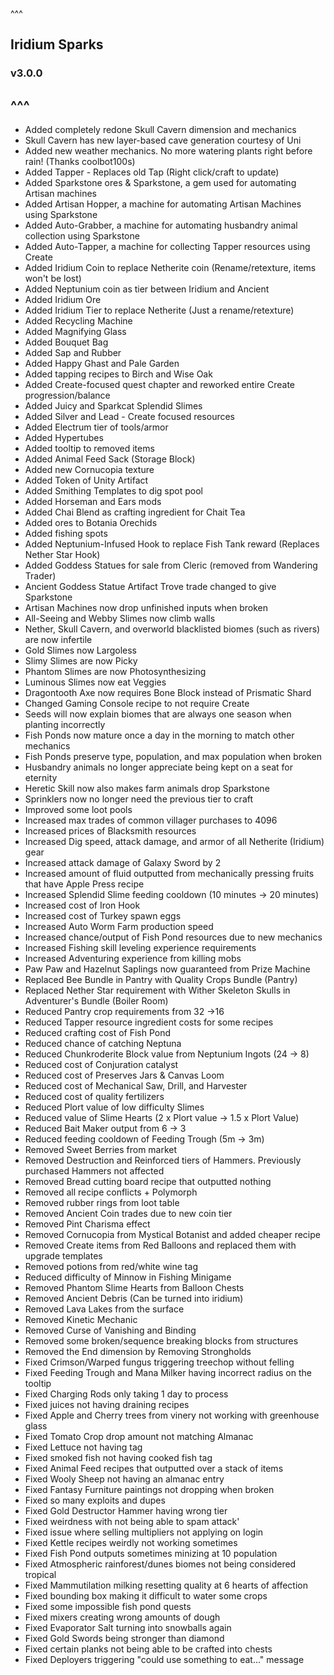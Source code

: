 ^^^
## Iridium Sparks
### v3.0.0
^^^
--- 
- Added completely redone Skull Cavern dimension and mechanics
- Skull Cavern has new layer-based cave generation courtesy of Uni
- Added new weather mechanics. No more watering plants right before rain! (Thanks coolbot100s)
- Added Tapper - Replaces old Tap (Right click/craft to update)
- Added Sparkstone ores & Sparkstone, a gem used for automating Artisan machines
- Added Artisan Hopper, a machine for automating Artisan Machines using Sparkstone
- Added Auto-Grabber, a machine for automating husbandry animal collection using Sparkstone
- Added Auto-Tapper, a machine for collecting Tapper resources using Create
- Added Iridium Coin to replace Netherite coin (Rename/retexture, items won't be lost)
- Added Neptunium coin as tier between Iridium and Ancient 
- Added Iridium Ore
- Added Iridium Tier to replace Netherite (Just a rename/retexture)
- Added Recycling Machine
- Added Magnifying Glass
- Added Bouquet Bag
- Added Sap and Rubber
- Added Happy Ghast and Pale Garden
- Added tapping recipes to Birch and Wise Oak
- Added Create-focused quest chapter and reworked entire Create progression/balance
- Added Juicy and Sparkcat Splendid Slimes
- Added Silver and Lead - Create focused resources
- Added Electrum tier of tools/armor 
- Added Hypertubes
- Added tooltip to removed items
- Added Animal Feed Sack (Storage Block)
- Added new Cornucopia texture
- Added Token of Unity Artifact
- Added Smithing Templates to dig spot pool
- Added Horseman and Ears mods
- Added Chai Blend as crafting ingredient for Chait Tea
- Added ores to Botania Orechids
- Added fishing spots
- Added Neptunium-Infused Hook to replace Fish Tank reward (Replaces Nether Star Hook)
- Added Goddess Statues for sale from Cleric (removed from Wandering Trader)
- Ancient Goddess Statue Artifact Trove trade changed to give Sparkstone
- Artisan Machines now drop unfinished inputs when broken
- All-Seeing and Webby Slimes now climb walls
- Nether, Skull Cavern, and overworld blacklisted biomes (such as rivers) are now infertile
- Gold Slimes now Largoless
- Slimy Slimes are now Picky
- Phantom Slimes are now Photosynthesizing 
- Luminous Slimes now eat Veggies
- Dragontooth Axe now requires Bone Block instead of Prismatic Shard
- Changed Gaming Console recipe to not require Create
- Seeds will now explain biomes that are always one season when planting incorrectly
- Fish Ponds now mature once a day in the morning to match other mechanics
- Fish Ponds preserve type, population, and max population when broken
- Husbandry animals no longer appreciate being kept on a seat for eternity
- Heretic Skill now also makes farm animals drop Sparkstone
- Sprinklers now no longer need the previous tier to craft
- Improved some loot pools
- Increased max trades of common villager purchases to 4096
- Increased prices of Blacksmith resources
- Increased Dig speed, attack damage, and armor of all Netherite (Iridium) gear
- Increased attack damage of Galaxy Sword by 2
- Increased amount of fluid outputted from mechanically pressing fruits that have Apple Press recipe
- Increased Splendid Slime feeding cooldown (10 minutes -> 20 minutes)
- Increased cost of Iron Hook
- Increased cost of Turkey spawn eggs
- Increased Auto Worm Farm production speed
- Increased chance/output of Fish Pond resources due to new mechanics
- Increased Fishing skill leveling experience requirements
- Increased Adventuring experience from killing mobs
- Paw Paw and Hazelnut Saplings now guaranteed from Prize Machine
- Replaced Bee Bundle in Pantry with Quality Crops Bundle (Pantry)
- Replaced Nether Star requirement with Wither Skeleton Skulls in Adventurer's Bundle (Boiler Room)
- Reduced Pantry crop requirements from 32 ->16
- Reduced Tapper resource ingredient costs for some recipes
- Reduced crafting cost of Fish Pond
- Reduced chance of catching Neptuna
- Reduced Chunkroderite Block value from Neptunium Ingots (24 -> 8)
- Reduced cost of Conjuration catalyst
- Reduced cost of Preserves Jars & Canvas Loom
- Reduced cost of Mechanical Saw, Drill, and Harvester
- Reduced cost of quality fertilizers
- Reduced Plort value of low difficulty Slimes
- Reduced value of Slime Hearts (2 x Plort value -> 1.5 x Plort Value)
- Reduced Bait Maker output from 6 -> 3
- Reduced feeding cooldown of Feeding Trough (5m -> 3m)
- Removed Sweet Berries from market
- Removed Destruction and Reinforced tiers of Hammers. Previously purchased Hammers not affected
- Removed Bread cutting board recipe that outputted nothing
- Removed all recipe conflicts + Polymorph
- Removed rubber rings from loot table
- Removed Ancient Coin trades due to new coin tier
- Removed Pint Charisma effect
- Removed Cornucopia from Mystical Botanist and added cheaper recipe
- Removed Create items from Red Balloons and replaced them with upgrade templates
- Removed potions from red/white wine tag
- Reduced difficulty of Minnow in Fishing Minigame
- Removed Phantom Slime Hearts from Balloon Chests
- Removed Ancient Debris (Can be turned into iridium)
- Removed Lava Lakes from the surface
- Removed Kinetic Mechanic
- Removed Curse of Vanishing and Binding
- Removed some broken/sequence breaking blocks from structures 
- Removed the End dimension by Removing Strongholds
- Fixed Crimson/Warped fungus triggering treechop without felling
- Fixed Feeding Trough and Mana Milker having incorrect radius on the tooltip
- Fixed Charging Rods only taking 1 day to process
- Fixed juices not having draining recipes
- Fixed Apple and Cherry trees from vinery not working with greenhouse glass
- Fixed Tomato Crop drop amount not matching Almanac
- Fixed Lettuce not having tag
- Fixed smoked fish not having cooked fish tag
- Fixed Animal Feed recipes that outputted over a stack of items
- Fixed Wooly Sheep not having an almanac entry
- Fixed Fantasy Furniture paintings not dropping when broken
- Fixed so many exploits and dupes
- Fixed Gold Destructor Hammer having wrong tier
- Fixed weirdness with not being able to spam attack'
- Fixed issue where selling multipliers not applying on login
- Fixed Kettle recipes weirdly not working sometimes
- Fixed Fish Pond outputs sometimes minizing at 10 population
- Fixed Atmospheric rainforest/dunes biomes not being considered tropical
- Fixed Mammutilation milking resetting quality at 6 hearts of affection
- Fixed bounding box making it difficult to water some crops
- Fixed some impossible fish pond quests
- Fixed mixers creating wrong amounts of dough
- Fixed Evaporator Salt turning into snowballs again
- Fixed Gold Swords being stronger than diamond
- Fixed certain planks not being able to be crafted into chests
- Fixed Deployers triggering "could use something to eat..." message